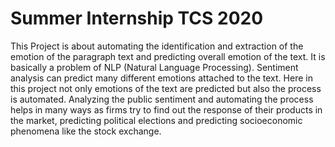 # Summer Internship TCS 2020
This Project is about automating the identification and extraction of the emotion of the paragraph text and predicting overall emotion of the text. It is basically a problem of NLP (Natural Language Processing). Sentiment analysis can predict many different emotions attached to the text. Here in this project not only emotions of the text are predicted but also the process is automated. Analyzing the public sentiment and automating the process helps in many ways as firms try to find out the response of their products in the market, predicting political elections and predicting socioeconomic phenomena like the stock exchange. 
